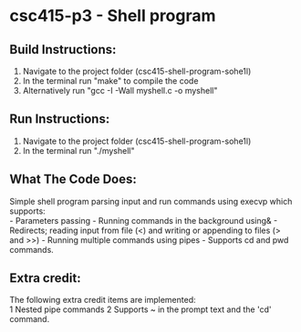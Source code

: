 # csc415-p3 - Shell program

## Build Instructions:
  1. Navigate to the project folder (csc415-shell-program-sohe1l)
  2. In the terminal run "make" to compile the code
  3. Alternatively run "gcc -I -Wall myshell.c -o myshell"

## Run Instructions:
  1. Navigate to the project folder (csc415-shell-program-sohe1l)
  2. In the terminal run "./myshell"

## What The Code Does:
Simple shell program parsing input and run commands using execvp which supports:	
	- Parameters passing
	- Running commands in the background using&
	- Redirects; reading input from file (<) and writing or appending to files (> and >>)
	- Running multiple commands using pipes
	- Supports cd and pwd commands.

## Extra credit:
The following extra credit items are implemented:	
	1 Nested pipe commands
	2 Supports ~ in the prompt text and the 'cd' command.
